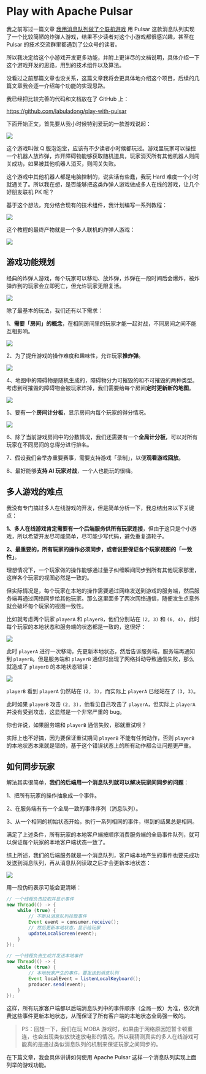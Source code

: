# Play with Apache Pulsar

我之前写过一篇文章 [我用消息队列做了个联机游戏](https://mp.weixin.qq.com/s/kI0HUTFVr4YEBpLRZWLEDg) 用 Pulsar 这款消息队列实现了一个比较简陋的炸弹人游戏，结果不少读者对这个小游戏都很感兴趣，甚至在 Pulsar 的技术交流群里都遇到了公众号的读者。

所以我决定给这个小游戏开发更多功能，并附上更详尽的文档说明，具体介绍一下这个游戏开发的思路，用到的技术组件以及算法。

没看过之前那篇文章也没关系，这篇文章我将会更具体地介绍这个项目，后续的几篇文章我会逐一介绍每个功能的实现思路。

我已经把比较完善的代码和文档放在了 GitHub 上：

https://github.com/labuladong/play-with-pulsar

下面开始正文，首先要从我小时候特别爱玩的一款游戏说起：

![](./images/0.jpg)

这个游戏叫做 Q 版泡泡堂，应该有不少读者小时候都玩过。游戏里玩家可以操控一个机器人放炸弹，炸开障碍物能够获取随机道具，玩家消灭所有其他机器人则闯关成功，如果被其他机器人消灭，则闯关失败。

这个游戏中其他机器人都是电脑控制的，说实话有些蠢，我玩 Hard 难度一个小时就通关了。所以我在想，是否能够把这类炸弹人游戏做成多人在线的游戏，让几个好朋友联机 PK 呢？

基于这个想法，充分结合现有的技术组件，我计划编写一系列教程：

![](./images/plan.jpg)

这个教程的最终产物就是一个多人联机的炸弹人游戏：

![](./images/preview.jpg)

## 游戏功能规划

经典的炸弹人游戏，每个玩家可以移动、放炸弹，炸弹在一段时间后会爆炸，被炸弹炸到的玩家会立即死亡，但允许玩家无限复活。

![](./images/revive.gif)

除了最基本的玩法，我们还有以下需求：

1、**需要「房间」的概念**，在相同房间里的玩家才能一起对战，不同房间之间不能互相影响。

![](./images/roomname.jpg)

2、为了提升游戏的操作难度和趣味性，允许玩家**推炸弹**。

![](./images/pushbomb.gif)

4、地图中的障碍物是随机生成的，障碍物分为可摧毁的和不可摧毁的两种类型。考虑到可摧毁的障碍物会被玩家炸掉，我们需要给每个房间**定时更新新的地图**。

![](./images/mapupdate.gif)

5、要有一个**房间计分板**，显示房间内每个玩家的得分情况。

![](./images/scoreboard.jpg)

6、除了当前游戏房间中的分数情况，我们还需要有一个**全局计分板**，可以对所有玩家在不同房间的总得分进行排名。

7、假设我们会举办重要赛事，需要支持游戏「录制」，以便**观看游戏回放**。

8、最好能够**支持 AI 玩家对战**，一个人也能玩的很嗨。

## 多人游戏的难点

我没有专门搞过多人在线游戏的开发，但是简单分析一下，我总结出来以下关键点：

**1、多人在线游戏肯定需要有一个后端服务供所有玩家连接**，但由于这只是个小游戏，所以希望开发尽可能简单，尽可能少写代码，避免重复造轮子。

**2、最重要的，所有玩家的操作必须同步，或者说要保证各个玩家视图的「一致性」**。

理想情况下，一个玩家做的操作能够通过量子纠缠瞬间同步到所有其他玩家那里，这样各个玩家的视图必然是一致的。

但实际情况是，每个玩家在本地的操作需要通过网络发送到游戏的服务端，然后服务端再通过网络同步给其他玩家。那么这里面多了两次网络通信，随便发生点意外就会破坏每个玩家的视图一致性。

比如就考虑两个玩家 `playerA` 和 `playerB`，他们分别站在 `(2, 3)` 和 `(6, 4)`，此时每个玩家的本地状态和服务端的状态都是一致的，这很好：

![](./images/1.jpeg)

此时 `playerA` 进行一次移动，先更新本地状态，然后告诉服务端，服务端再通知到 `playerB`。但是服务端和 `playerB` 通信时出现了网络抖动导致通信失败，那么就造成了 `playerB` 的本地状态错误：

![](./images/2.jpeg)

`playerB` 看到 `playerA` 仍然站在 `(2, 3)`，而实际上 `playerA` 已经站在了 `(3, 3)`。

此时如果 `playerB` 攻击 `(2, 3)`，他看见自己攻击了 `playerA`，但实际上 `playerA` 并没有受到攻击，这显然是一个非常严重的 bug。

你也许说，如果服务端和 `playerB` 通信失败，那就重试呗？

实际上也不好搞，因为要保证重试期间 `playerB` 不能有任何动作，否则 `playerB` 的本地状态本来就是错的，基于这个错误状态上的所有动作都会让问题更严重。

## 如何同步玩家

解法其实很简单，**我们的后端用一个消息队列就可以解决玩家间同步的问题**：

1、把所有玩家的操作抽象成一个事件。

2、在服务端有有一个全局一致的事件序列（消息队列）。

3、从一个相同的初始状态开始，执行一系列相同的事件，得到的结果总是相同。

满足了上述条件，所有玩家的本地客户端按顺序消费服务端的全局事件队列，就可以保证每个玩家的本地客户端状态一致了。

综上所述，我们的后端服务就是一个消息队列，客户端本地产生的事件也要先成功发送到消息队列，再从消息队列读取之后才会更新本地状态：

![](./images/3.jpeg)

用一段伪码表示可能会更清晰：

```java
// 一个线程负责拉取并显示事件
new Thread(() -> {
    while (true) {
        // 不断从消息队列拉取事件
        Event event = consumer.receive();
        // 然后更新本地状态，显示给玩家
        updateLocalScreen(event);
    }
});

// 一个线程负责生成并发送本地事件
new Thread(() -> {
    while (true) {
        // 本地玩家产生的事件，要发送到消息队列
        Event localEvent = listenLocalKeyboard();
        producer.send(event);
    }
});
```

这样，所有玩家客户端都以后端消息队列中的事件顺序（全局一致）为准，依次消费这些事件更新本地状态，从而保证了所有客户端的本地状态全局强一致的。

> PS：回想一下，我们在玩 MOBA 游戏时，如果由于网络原因短暂卡顿重连，也会出现类似放快速放电影的情况。所以我猜测真实的多人在线游戏可能真的是通过类似消息队列的机制来保证玩家之间同步的。

在下篇文章，我会具体讲讲如何使用 Apache Pulsar 这样一个消息队列实现上面列举的游戏功能。

